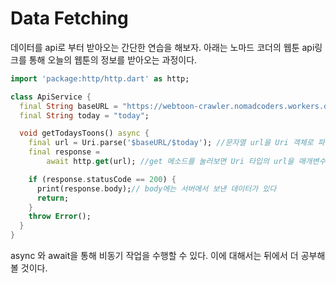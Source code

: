 # Data Fetching
데이터를 api로 부터 받아오는 간단한 연습을 해보자.
아래는 노마드 코더의 웹툰 api링크를 통해 오늘의 웹툰의 정보를 받아오는 과정이다. 

```dart
import 'package:http/http.dart' as http;

class ApiService {
  final String baseURL = "https://webtoon-crawler.nomadcoders.workers.dev";
  final String today = "today";

  void getTodaysToons() async {
    final url = Uri.parse('$baseURL/$today'); //문자열 url을 Uri 객체로 파싱.
    final response =
        await http.get(url); //get 메소드를 눌러보면 Uri 타입의 url을 매개변수로 전달해줘야 함을 알 수 있음

    if (response.statusCode == 200) {
      print(response.body);// body에는 서버에서 보낸 데이터가 있다
      return;
    }
    throw Error();
  }
}

```
async 와 await을 통해 비동기 작업을 수행할 수 있다. 이에 대해서는 뒤에서 더 공부해볼 것이다.
